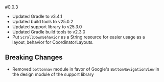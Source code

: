 #0.0.3

* Updated Gradle to v3.4.1
* Updated build tools to v25.0.2
* Updated support library to v25.3.0
* Updated Gradle build tools to v2.3.0
* Put `ScrollDownBehavior` as a String resource for easier usage as a layout_behavior for CoordinatorLayouts.

## Breaking Changes

* Removed `bottomnav` module in favor of Google's `BottomNavigationView` in the design module of the support library